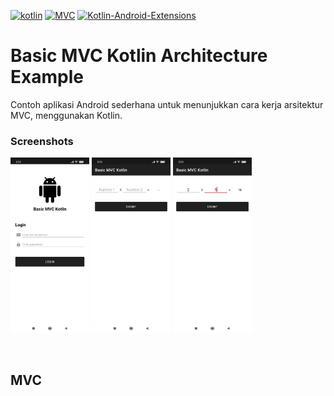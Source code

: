 [![kotlin](https://img.shields.io/badge/Kotlin-1.3.xxx-brightgreen.svg)](https://kotlinlang.org/)
[![MVC](https://img.shields.io/badge/Clean--Code-MVC-brightgreen.svg)]() 
[![Kotlin-Android-Extensions](https://img.shields.io/badge/Kotlin--Android--Extensions-plugin-red.svg)](https://kotlinlang.org/docs/tutorials/android-plugin.html)

# Basic MVC Kotlin Architecture Example
Contoh aplikasi Android sederhana untuk menunjukkan cara kerja arsitektur MVC, menggunakan Kotlin.

### Screenshots

<div align:left;display:inline;>
  <img width="25%" height="25%" src="https://github.com/SetiaBudy-Me/basic-mvc-kotlin-architecture-example/blob/master/res/Image%20Screenshot%2001.jpeg"/>
  <img width="25%" height="25%" src="https://github.com/SetiaBudy-Me/basic-mvc-kotlin-architecture-example/blob/master/res/Image%20Screenshot%2002.jpeg"/>
  <img width="25%" height="25%" src="https://github.com/SetiaBudy-Me/basic-mvc-kotlin-architecture-example/blob/master/res/Image%20Screenshot%2003.jpeg"/>
</div>

$~~$
## MVC
